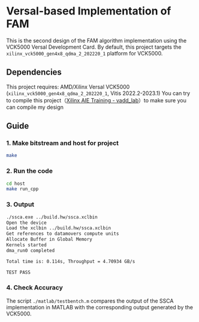 # Versal-based Implementation of FAM
This is the second design of the FAM algorithm implementation using the VCK5000 Versal Development Card.
By default, this project targets the `xilinx_vck5000_gen4x8_qdma_2_202220_1` platform for VCK5000. 

## Dependencies 
This project requires: AMD/Xilinx Versal VCK5000 (`xilinx_vck5000_gen4x8_qdma_2_202220_1`, Vitis 2022.2-2023.1)
You can try to compile this project（[Xilinx AIE Training - vadd_lab](https://github.com/Xilinx/xup_aie_training/tree/main/sources/vadd_lab)）to make sure you can compile my design

## Guide
### 1. Make bitstream and host for project
```bash
make
```

### 2. Run the code
```bash
cd host
make run_cpp
```

### 3. Output

```sh
./ssca.exe ../build.hw/ssca.xclbin
Open the device
Load the xclbin ../build.hw/ssca.xclbin
Get references to datamovers compute units
Allocate Buffer in Global Memory
Kernels started
dma_run0 completed

Total time is: 0.114s, Throughput = 4.70934 GB/s

TEST PASS

```

### 4. Check Accuracy

The script `./matlab/testbentch.m` compares the output of the SSCA implementation in MATLAB with the corresponding output generated by the VCK5000.
